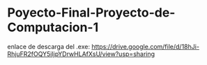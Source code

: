 # Poyecto-Final-Proyecto-de-Computacion-1
 enlace de descarga del .exe: https://drive.google.com/file/d/18hJi-RhjuFR2fOQY5iIjpYDrwHLAfXsU/view?usp=sharing

